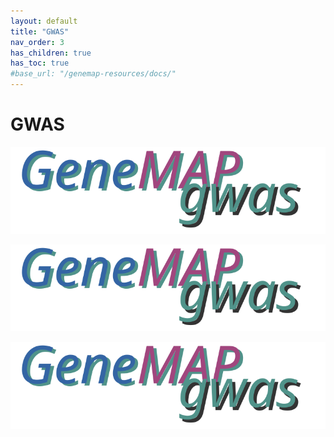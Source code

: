 ```yaml
---
layout: default
title: "GWAS"
nav_order: 3
has_children: true
has_toc: true
#base_url: "/genemap-resources/docs/"
---
```



# GWAS 

![](../assets/img/genemap-gwas.svg)

<p align="center"><img src="../assets/img/genemap-gwas.svg"></p>

<span align="right"><img src="../assets/img/genemap-gwas.svg"></span>
